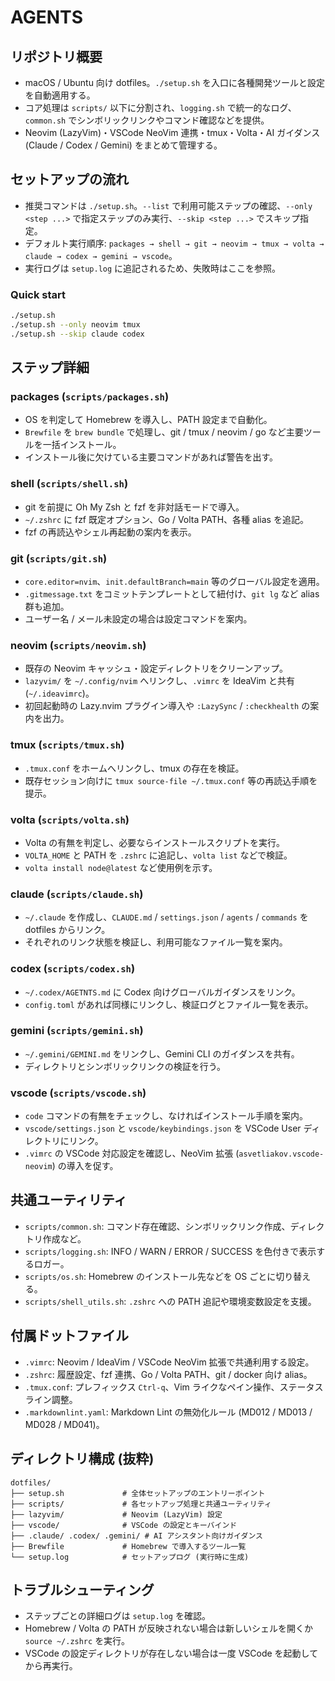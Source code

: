 # AGENTS

## リポジトリ概要
- macOS / Ubuntu 向け dotfiles。`./setup.sh` を入口に各種開発ツールと設定を自動適用する。
- コア処理は `scripts/` 以下に分割され、`logging.sh` で統一的なログ、`common.sh` でシンボリックリンクやコマンド確認などを提供。
- Neovim (LazyVim)・VSCode NeoVim 連携・tmux・Volta・AI ガイダンス (Claude / Codex / Gemini) をまとめて管理する。

## セットアップの流れ
- 推奨コマンドは `./setup.sh`。`--list` で利用可能ステップの確認、`--only <step ...>` で指定ステップのみ実行、`--skip <step ...>` でスキップ指定。
- デフォルト実行順序: `packages → shell → git → neovim → tmux → volta → claude → codex → gemini → vscode`。
- 実行ログは `setup.log` に追記されるため、失敗時はここを参照。

### Quick start
```bash
./setup.sh
./setup.sh --only neovim tmux
./setup.sh --skip claude codex
```

## ステップ詳細
### packages (`scripts/packages.sh`)
- OS を判定して Homebrew を導入し、PATH 設定まで自動化。
- `Brewfile` を `brew bundle` で処理し、git / tmux / neovim / go など主要ツールを一括インストール。
- インストール後に欠けている主要コマンドがあれば警告を出す。

### shell (`scripts/shell.sh`)
- git を前提に Oh My Zsh と fzf を非対話モードで導入。
- `~/.zshrc` に fzf 既定オプション、Go / Volta PATH、各種 alias を追記。
- fzf の再読込やシェル再起動の案内を表示。

### git (`scripts/git.sh`)
- `core.editor=nvim`、`init.defaultBranch=main` 等のグローバル設定を適用。
- `.gitmessage.txt` をコミットテンプレートとして紐付け、`git lg` など alias 群も追加。
- ユーザー名 / メール未設定の場合は設定コマンドを案内。

### neovim (`scripts/neovim.sh`)
- 既存の Neovim キャッシュ・設定ディレクトリをクリーンアップ。
- `lazyvim/` を `~/.config/nvim` へリンクし、`.vimrc` を IdeaVim と共有 (`~/.ideavimrc`)。
- 初回起動時の Lazy.nvim プラグイン導入や `:LazySync` / `:checkhealth` の案内を出力。

### tmux (`scripts/tmux.sh`)
- `.tmux.conf` をホームへリンクし、tmux の存在を検証。
- 既存セッション向けに `tmux source-file ~/.tmux.conf` 等の再読込手順を提示。

### volta (`scripts/volta.sh`)
- Volta の有無を判定し、必要ならインストールスクリプトを実行。
- `VOLTA_HOME` と PATH を `.zshrc` に追記し、`volta list` などで検証。
- `volta install node@latest` など使用例を示す。

### claude (`scripts/claude.sh`)
- `~/.claude` を作成し、`CLAUDE.md` / `settings.json` / `agents` / `commands` を dotfiles からリンク。
- それぞれのリンク状態を検証し、利用可能なファイル一覧を案内。

### codex (`scripts/codex.sh`)
- `~/.codex/AGETNTS.md` に Codex 向けグローバルガイダンスをリンク。
- `config.toml` があれば同様にリンクし、検証ログとファイル一覧を表示。

### gemini (`scripts/gemini.sh`)
- `~/.gemini/GEMINI.md` をリンクし、Gemini CLI のガイダンスを共有。
- ディレクトリとシンボリックリンクの検証を行う。

### vscode (`scripts/vscode.sh`)
- `code` コマンドの有無をチェックし、なければインストール手順を案内。
- `vscode/settings.json` と `vscode/keybindings.json` を VSCode User ディレクトリにリンク。
- `.vimrc` の VSCode 対応設定を確認し、NeoVim 拡張 (`asvetliakov.vscode-neovim`) の導入を促す。

## 共通ユーティリティ
- `scripts/common.sh`: コマンド存在確認、シンボリックリンク作成、ディレクトリ作成など。
- `scripts/logging.sh`: INFO / WARN / ERROR / SUCCESS を色付きで表示するロガー。
- `scripts/os.sh`: Homebrew のインストール先などを OS ごとに切り替える。
- `scripts/shell_utils.sh`: `.zshrc` への PATH 追記や環境変数設定を支援。

## 付属ドットファイル
- `.vimrc`: Neovim / IdeaVim / VSCode NeoVim 拡張で共通利用する設定。
- `.zshrc`: 履歴設定、fzf 連携、Go / Volta PATH、git / docker 向け alias。
- `.tmux.conf`: プレフィックス `Ctrl-q`、Vim ライクなペイン操作、ステータスライン調整。
- `.markdownlint.yaml`: Markdown Lint の無効化ルール (MD012 / MD013 / MD028 / MD041)。

## ディレクトリ構成 (抜粋)
```text
dotfiles/
├── setup.sh             # 全体セットアップのエントリーポイント
├── scripts/             # 各セットアップ処理と共通ユーティリティ
├── lazyvim/             # Neovim (LazyVim) 設定
├── vscode/              # VSCode の設定とキーバインド
├── .claude/ .codex/ .gemini/ # AI アシスタント向けガイダンス
├── Brewfile             # Homebrew で導入するツール一覧
└── setup.log            # セットアップログ (実行時に生成)
```

## トラブルシューティング
- ステップごとの詳細ログは `setup.log` を確認。
- Homebrew / Volta の PATH が反映されない場合は新しいシェルを開くか `source ~/.zshrc` を実行。
- VSCode の設定ディレクトリが存在しない場合は一度 VSCode を起動してから再実行。
